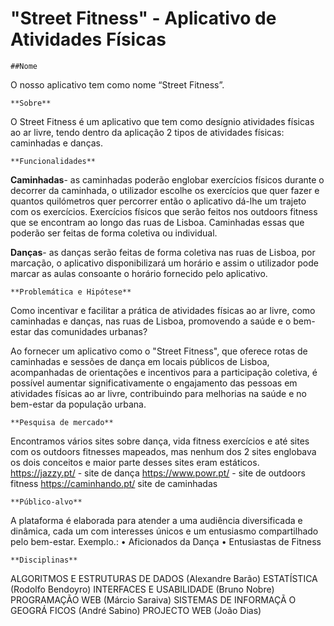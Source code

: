 # "Street Fitness" - Aplicativo de Atividades Físicas 


	##Nome 

O nosso aplicativo tem como nome “Street Fitness”.

	**Sobre**

O Street Fitness é um aplicativo que tem como desígnio atividades físicas ao ar livre, tendo dentro da aplicação 2 tipos de atividades físicas: caminhadas e danças.

	**Funcionalidades**


**Caminhadas**- as caminhadas poderão englobar exercícios físicos durante o decorrer da caminhada, o utilizador escolhe os exercícios que quer fazer e quantos quilómetros quer percorrer então o aplicativo dá-lhe um trajeto com os exercícios. Exercícios físicos que serão feitos nos outdoors fitness que se encontram ao longo das ruas de Lisboa. Caminhadas essas que poderão ser feitas de forma coletiva ou individual. 


**Danças**- as danças serão feitas de forma coletiva nas ruas de Lisboa, por marcação, o aplicativo disponibilizará um horário e assim o utilizador pode marcar as aulas consoante o horário fornecido pelo aplicativo.

	**Problemática e Hipótese**


Como incentivar e facilitar a prática de atividades físicas ao ar livre, como caminhadas e danças, nas ruas de Lisboa, promovendo a saúde e o bem-estar das comunidades urbanas?

Ao fornecer um aplicativo como o "Street Fitness", que oferece rotas de caminhadas e sessões de dança em locais públicos de Lisboa, acompanhadas de orientações e incentivos para a participação coletiva, é possível aumentar significativamente o engajamento das pessoas em atividades físicas ao ar livre, contribuindo para melhorias na saúde e no bem-estar da população urbana.


	**Pesquisa de mercado**

Encontramos vários sites sobre dança, vida fitness exercícios e até sites com os outdoors fitnesses mapeados, mas nenhum dos 2 sites englobava os dois conceitos e maior parte desses sites eram estáticos.
https://jazzy.pt/  - site de dança
https://www.powr.pt/ - site de outdoors fitness
https://caminhando.pt/  site de caminhadas


	**Público-alvo**

A plataforma é elaborada para atender a uma audiência diversificada e dinâmica, cada um com interesses únicos e um entusiasmo compartilhado pelo bem-estar. Exemplo.:
•	Aficionados da Dança
•	Entusiastas de Fitness


	**Disciplinas** 

ALGORITMOS E ESTRUTURAS DE DADOS (Alexandre Barão)
ESTATÍSTICA (Rodolfo Bendoyro)
INTERFACES E USABILIDADE (Bruno Nobre)
PROGRAMAÇÃO WEB (Márcio Saraiva)
SISTEMAS DE INFORMAÇÃ O GEOGRÁ FICOS (André Sabino)
PROJECTO WEB (João Dias)


